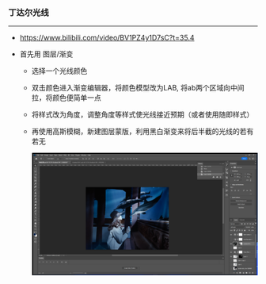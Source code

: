 ### 丁达尔光线

---

- https://www.bilibili.com/video/BV1PZ4y1D7sC?t=35.4

- 首先用 图层/渐变
  
  - 选择一个光线颜色
  
  - 双击颜色进入渐变编辑器，将颜色模型改为LAB, 将ab两个区域向中间拉，将颜色便简单一点
  
  - 将样式改为角度，调整角度等样式使光线接近预期（或者使用随即样式）
  
  - 再使用高斯模糊，新建图层蒙版，利用黑白渐变来将后半截的光线的若有若无
    
    <img title="" src="./pictures_of_PS/D_light.png" alt="" width="649">
